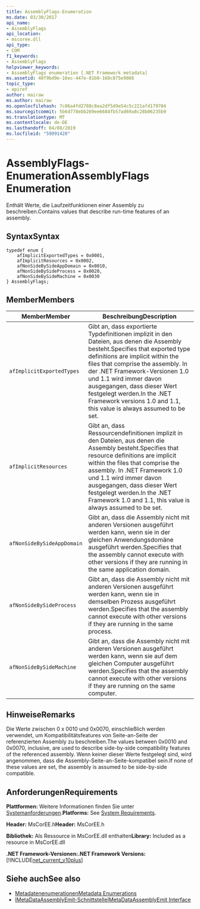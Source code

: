 ```yaml
---
title: AssemblyFlags-Enumeration
ms.date: 03/30/2017
api_name:
- AssemblyFlags
api_location:
- mscoree.dll
api_type:
- COM
f1_keywords:
- AssemblyFlags
helpviewer_keywords:
- AssemblyFlags enumeration [.NET Framework metadata]
ms.assetid: 40f9bd9e-16ec-447e-81b0-168c875e9866
topic_type:
- apiref
author: mairaw
ms.author: mairaw
ms.openlocfilehash: 7c86a4fd2788c8ea2df5d9e54c5c221afd179704
ms.sourcegitcommit: 5b6d778ebb269ee6684fb57ad69a8c28b06235b9
ms.translationtype: MT
ms.contentlocale: de-DE
ms.lasthandoff: 04/08/2019
ms.locfileid: "59091420"
---
```

# <a name="assemblyflags-enumeration"></a><span data-ttu-id="7e10b-102">AssemblyFlags-Enumeration</span><span class="sxs-lookup"><span data-stu-id="7e10b-102">AssemblyFlags Enumeration</span></span>
<span data-ttu-id="7e10b-103">Enthält Werte, die Laufzeitfunktionen einer Assembly zu beschreiben.</span><span class="sxs-lookup"><span data-stu-id="7e10b-103">Contains values that describe run-time features of an assembly.</span></span>  
  
## <a name="syntax"></a><span data-ttu-id="7e10b-104">Syntax</span><span class="sxs-lookup"><span data-stu-id="7e10b-104">Syntax</span></span>  
  
```  
typedef enum {  
    afImplicitExportedTypes = 0x0001,  
    afImplicitResources = 0x0002,  
    afNonSideBySideAppDomain = 0x0010,  
    afNonSideBySideProcess = 0x0020,  
    afNonSideBySideMachine = 0x0030  
} AssemblyFlags;  
```  
  
## <a name="members"></a><span data-ttu-id="7e10b-105">Member</span><span class="sxs-lookup"><span data-stu-id="7e10b-105">Members</span></span>  
  
|<span data-ttu-id="7e10b-106">Member</span><span class="sxs-lookup"><span data-stu-id="7e10b-106">Member</span></span>|<span data-ttu-id="7e10b-107">Beschreibung</span><span class="sxs-lookup"><span data-stu-id="7e10b-107">Description</span></span>|  
|------------|-----------------|  
|`afImplicitExportedTypes`|<span data-ttu-id="7e10b-108">Gibt an, dass exportierte Typdefinitionen implizit in den Dateien, aus denen die Assembly besteht.</span><span class="sxs-lookup"><span data-stu-id="7e10b-108">Specifies that exported type definitions are implicit within the files that comprise the assembly.</span></span> <span data-ttu-id="7e10b-109">In der .NET Framework-Versionen 1.0 und 1.1 wird immer davon ausgegangen, dass dieser Wert festgelegt werden.</span><span class="sxs-lookup"><span data-stu-id="7e10b-109">In the .NET Framework versions 1.0 and 1.1, this value is always assumed to be set.</span></span>|  
|`afImplicitResources`|<span data-ttu-id="7e10b-110">Gibt an, dass Ressourcendefinitionen implizit in den Dateien, aus denen die Assembly besteht.</span><span class="sxs-lookup"><span data-stu-id="7e10b-110">Specifies that resource definitions are implicit within the files that comprise the assembly.</span></span> <span data-ttu-id="7e10b-111">In .NET Framework 1.0 und 1.1 wird immer davon ausgegangen, dass dieser Wert festgelegt werden.</span><span class="sxs-lookup"><span data-stu-id="7e10b-111">In the .NET Framework 1.0 and 1.1, this value is always assumed to be set.</span></span>|  
|`afNonSideBySideAppDomain`|<span data-ttu-id="7e10b-112">Gibt an, dass die Assembly nicht mit anderen Versionen ausgeführt werden kann, wenn sie in der gleichen Anwendungsdomäne ausgeführt werden.</span><span class="sxs-lookup"><span data-stu-id="7e10b-112">Specifies that the assembly cannot execute with other versions if they are running in the same application domain.</span></span>|  
|`afNonSideBySideProcess`|<span data-ttu-id="7e10b-113">Gibt an, dass die Assembly nicht mit anderen Versionen ausgeführt werden kann, wenn sie in demselben Prozess ausgeführt werden.</span><span class="sxs-lookup"><span data-stu-id="7e10b-113">Specifies that the assembly cannot execute with other versions if they are running in the same process.</span></span>|  
|`afNonSideBySideMachine`|<span data-ttu-id="7e10b-114">Gibt an, dass die Assembly nicht mit anderen Versionen ausgeführt werden kann, wenn sie auf dem gleichen Computer ausgeführt werden.</span><span class="sxs-lookup"><span data-stu-id="7e10b-114">Specifies that the assembly cannot execute with other versions if they are running on the same computer.</span></span>|  
  
## <a name="remarks"></a><span data-ttu-id="7e10b-115">Hinweise</span><span class="sxs-lookup"><span data-stu-id="7e10b-115">Remarks</span></span>  
 <span data-ttu-id="7e10b-116">Die Werte zwischen 0 x 0010 und 0x0070, einschließlich werden verwendet, um Kompatibilitätsfeatures von Seite-an-Seite der referenzierten Assembly zu beschreiben.</span><span class="sxs-lookup"><span data-stu-id="7e10b-116">The values between 0x0010 and 0x0070, inclusive, are used to describe side-by-side compatibility features of the referenced assembly.</span></span> <span data-ttu-id="7e10b-117">Wenn keiner dieser Werte festgelegt sind, wird angenommen, dass die Assembly-Seite-an-Seite-kompatibel sein.</span><span class="sxs-lookup"><span data-stu-id="7e10b-117">If none of these values are set, the assembly is assumed to be side-by-side compatible.</span></span>  
  
## <a name="requirements"></a><span data-ttu-id="7e10b-118">Anforderungen</span><span class="sxs-lookup"><span data-stu-id="7e10b-118">Requirements</span></span>  
 <span data-ttu-id="7e10b-119">**Plattformen:** Weitere Informationen finden Sie unter [Systemanforderungen](../../../../docs/framework/get-started/system-requirements.md).</span><span class="sxs-lookup"><span data-stu-id="7e10b-119">**Platforms:** See [System Requirements](../../../../docs/framework/get-started/system-requirements.md).</span></span>  
  
 <span data-ttu-id="7e10b-120">**Header:** MsCorEE.h</span><span class="sxs-lookup"><span data-stu-id="7e10b-120">**Header:** MsCorEE.h</span></span>  
  
 <span data-ttu-id="7e10b-121">**Bibliothek:** Als Ressource in MsCorEE.dll enthalten</span><span class="sxs-lookup"><span data-stu-id="7e10b-121">**Library:** Included as a resource in MsCorEE.dll</span></span>  
  
 **<span data-ttu-id="7e10b-122">.NET Framework-Versionen:</span><span class="sxs-lookup"><span data-stu-id="7e10b-122">.NET Framework Versions:</span></span>** [!INCLUDE[net_current_v10plus](../../../../includes/net-current-v10plus-md.md)]  
  
## <a name="see-also"></a><span data-ttu-id="7e10b-123">Siehe auch</span><span class="sxs-lookup"><span data-stu-id="7e10b-123">See also</span></span>

- [<span data-ttu-id="7e10b-124">Metadatenenumerationen</span><span class="sxs-lookup"><span data-stu-id="7e10b-124">Metadata Enumerations</span></span>](../../../../docs/framework/unmanaged-api/metadata/metadata-enumerations.md)
- [<span data-ttu-id="7e10b-125">IMetaDataAssemblyEmit-Schnittstelle</span><span class="sxs-lookup"><span data-stu-id="7e10b-125">IMetaDataAssemblyEmit Interface</span></span>](../../../../docs/framework/unmanaged-api/metadata/imetadataassemblyemit-interface.md)
